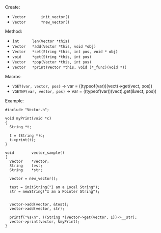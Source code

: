 Create:

- `Vector		init_vector()`
- `Vector		*new_vector()`

Method:

- `int		len(Vector *this)`
- `Vector	*add(Vector *this, void *obj)`
- `Vector	*set(String *this, int pos, void * obj)`
- `void		*get(String *this, int pos)`
- `Vector	*pop(Vector *this, int pos)`
- `Vector	*print(Vector *this, void (*_func)(void *))`

Macros:

- `VGET(var, vector, pos)` -> var = ((typeof(var))(vect)->get(vect, pos))
- `VGETNP(var, vector, pos)` -> var = ((typeof(var))(vect).get(&vect, pos))


Example:
```
#include "Vector.h";

void myPrint(void *c)
{
  String *t;

  t = (String *)c;
  t->print(t);
}

void		vector_sample()
{
  Vector	*vector;
  String	test;
  String	*str;

  vector = new_vector();
  
  test = initString("I am a Local String");
  str = newString("I am a Pointer String");


  vector->add(vector, &test);
  vector->add(vector, str);

  printf("%s\n", ((String *)vector->get(vector, 1))->__str);
  vector->print(vector, &myPrint);
}
```
